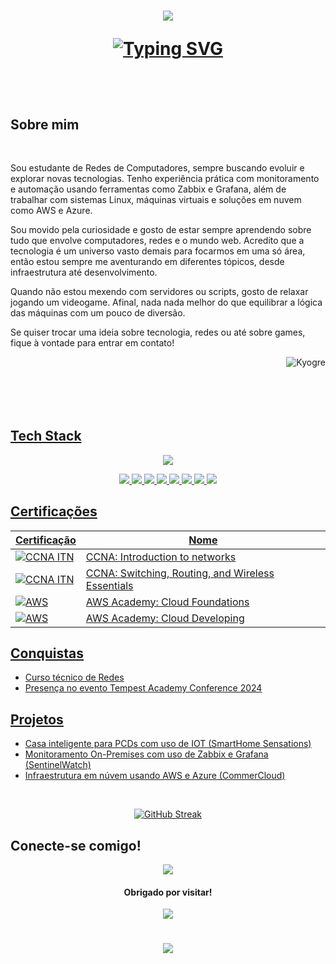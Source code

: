<h1 align="center">
<img src="https://capsule-render.vercel.app/api?type=waving&height=300&color=495366&text=João%20Paulo%20💻&strokeWidth=1&stroke=9c6170">

<a href="https://git.io/typing-svg"><img src="https://readme-typing-svg.demolab.com?font=inter&duration=3000&pause=1500&color=7FC7D9&center=true&vCenter=true&width=435&lines=Network+Monitoring+%7C+Cloud" alt="Typing SVG" /></a>

<br>

## Sobre mim


<br>

<p>
Sou estudante de Redes de Computadores, sempre buscando evoluir e explorar novas tecnologias. 
Tenho experiência prática com monitoramento e automação usando ferramentas como Zabbix e Grafana, além de trabalhar com sistemas Linux, máquinas virtuais e soluções em nuvem como AWS e Azure.
</p>
<p>
Sou movido pela curiosidade e gosto de estar sempre aprendendo sobre tudo que envolve computadores, redes e o mundo web. 
Acredito que a tecnologia é um universo vasto demais para focarmos em uma só área, então estou sempre me aventurando em diferentes tópicos, desde infraestrutura até desenvolvimento.
</p>
<p>
Quando não estou mexendo com servidores ou scripts, gosto de relaxar jogando um videogame. 
Afinal, nada nada melhor do que equilibrar a lógica das máquinas com um pouco de diversão.
</p>
<p>
Se quiser trocar uma ideia sobre tecnologia, redes ou até sobre games, fique à vontade para entrar em contato!



<a href="https://pokemondb.net/pokedex/kyogre"><img align="right" src="https://img.pokemondb.net/sprites/black-white/anim/normal/kyogre.gif" alt="Kyogre">


<br><br><br><br><br>


## Tech Stack

<p align="center">
<img src="https://skillicons.dev/icons?i=aws,azure,debian,linux,windows,discord,gmail,instagram,linkedin,notion,ubuntu,vscode,cpp">
</p>
<p align="center">
  <img src="https://img.shields.io/badge/ChatGPT-74aa9c?logo=openai&logoColor=white">
   <img src="https://img.shields.io/badge/Opera%20GX-EE2950?logo=operagx&logoColor=fff">
   <img src="https://img.shields.io/badge/Google%20Chrome-4285F4?logo=GoogleChrome&logoColor=white">
   <img src="https://img.shields.io/badge/Google%20Drive-4285F4?logo=googledrive&logoColor=fff">
   <img src="https://img.shields.io/badge/MariaDB-003545?logo=mariadb&logoColor=white">
   <img src="https://img.shields.io/badge/GameMaker-000?logo=gamemaker&logoColor=fff">
   <img src="https://img.shields.io/badge/Epic%20Games-%23313131.svg?logo=epicgames&logoColor=white">
   <img src="https://img.shields.io/badge/Steam-%23000000.svg?logo=steam&logoColor=white">
   

## Certificações

| Certificação | Nome |
| --- | --- |
|![CCNA ITN](https://img.shields.io/badge/CISCO-black?style=flat&logo=cisco&logoColor=white&link=https%3A%2F%2Fwww.netacad.com%2F) | CCNA: Introduction to networks |
|![CCNA ITN](https://img.shields.io/badge/CISCO-black?style=flat&logo=cisco&logoColor=white&link=https%3A%2F%2Fwww.netacad.com%2F) | CCNA: Switching, Routing, and Wireless Essentials |
|![AWS](https://img.shields.io/badge/AWS-black?style=flat&logo=amazon&logoColor=white&link=https%3A%2F%2Faws.amazon.com%2F) | AWS Academy: Cloud Foundations |
|![AWS](https://img.shields.io/badge/AWS-black?style=flat&logo=amazon&logoColor=white&link=https%3A%2F%2Faws.amazon.com%2F) | AWS Academy: Cloud Developing |



## Conquistas

- Curso técnico de Redes
- Presença no evento Tempest Academy Conference 2024

## Projetos

- Casa inteligente para PCDs com uso de IOT (SmartHome Sensations)
- Monitoramento On-Premises com uso de Zabbix e Grafana (SentinelWatch)
- Infraestrutura em núvem usando AWS e Azure (CommerCloud)

<br>
<p align="center">
  <a href="https://git.io/streak-stats">
    <img src="https://github-readme-streak-stats.herokuapp.com?user=JoaoT-dev&theme=nordfox&hide_border=true&date_format=j%20M%5B%20Y%5D&mode=weekly" alt="GitHub Streak" />
  </a>
<p/>


## Conecte-se comigo!

<p align="center">
  <a href="https://www.linkedin.com/in/joaotombi/"><img src="https://custom-icon-badges.demolab.com/badge/LinkedIn-0A66C2?logo=linkedin-white&logoColor=fff"></a>
</p>



<h4 align="center">
  Obrigado por visitar!
  </h4>
  <div align="center">
    <img src="https://komarev.com/ghpvc/?username=JoaoT-dev">
  </div>

<h1 align="center">
<img src="https://capsule-render.vercel.app/api?type=waving&height=100&color=495366&strokeWidth=1&stroke=9c6170&section=footer">
